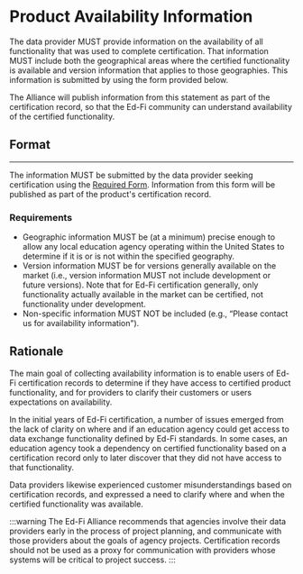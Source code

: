 # Product Availability Information

The data provider MUST provide information on the availability of all
functionality that was used to complete certification. That information MUST
include both the geographical areas where the certified functionality is
available and version information that applies to those geographies. This
information is submitted by using the form provided below.

The Alliance will publish information from this statement as part of the
certification record, so that the Ed-Fi community can understand availability of
the certified functionality.

## Format

---

The information MUST be submitted by the data provider seeking certification
using the
[Required Form](<https://edfi.atlassian.net/wiki/spaces/EDFICERT/pages/23695048/Requirements+-+Product+Availability+Information?preview=/23695048/23700313/Ed-Fi%20Certification%20-%20Availability%20Statement%20(3).docx>).
Information from this form will be published as part of the product's
certification record.

### Requirements

* Geographic information MUST be (at a minimum) precise enough to allow any
  local education agency operating within the United States to determine if it
  is or is not within the specified geography.
* Version information MUST be for versions generally available on the market
  (i.e., version information MUST not include development or future versions).
  Note that for Ed-Fi certification generally, only functionality actually
  available in the market can be certified, not functionality under development.
* Non-specific information MUST NOT be included (e.g., “Please contact us for
  availability information").

## Rationale

The main goal of collecting availability information is to enable users of Ed-Fi
certification records to determine if they have access to certified product
functionality, and for providers to clarify their customers or users
expectations on availability.

In the initial years of Ed-Fi certification, a number of issues emerged from the
lack of clarity on where and if an education agency could get access to data
exchange functionality defined by Ed-Fi standards. In some cases, an education
agency took a dependency on certified functionality based on a certification
record only to later discover that they did not have access to that
functionality.

Data providers likewise experienced customer misunderstandings based on
certification records, and expressed a need to clarify where and when the
certified functionality was available.

:::warning The Ed-Fi Alliance recommends that agencies involve their data
providers early in the process of project planning, and communicate with those
providers about the goals of agency projects. Certification records should not
be used as a proxy for communication with providers whose systems will be
critical to project success. :::
